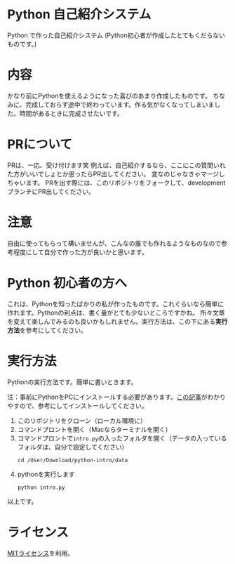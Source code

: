 # Python 自己紹介システム
Python で作った自己紹介システム
(Python初心者が作成したとてもくだらないものです。)
# 内容
かなり前にPythonを使えるようになった喜びのあまり作成したものです。
ちなみに、完成しておらず途中で終わっています。作る気がなくなってしまいました。時間があるときに完成させたいです。
# PRについて
PRは、一応、受け付けます笑
例えば、自己紹介するなら、ここにこの質問いれた方がいいでしょとか思ったらPR出してください。
変なのじゃなきゃマージしちゃいます。
PRを出す際には、このリポジトリをフォークして、developmentブランチにPR出してください。
# 注意
自由に使ってもらって構いませんが、こんなの誰でも作れるようなものなので参考程度にして自分で作った方が良いかと思います。
# Python 初心者の方へ
これは、Pythonを知ったばかりの私が作ったものです。これぐらいなら簡単に作れます。Pythonの利点は、書く量がとても少ないところですかね。
所々文章を変えて楽しんでみるのも良いかもしれません。実行方法は、この下にある**実行方法**を参考にしてください。
# 実行方法
Pythonの実行方法です。簡単に書いときます。

注：事前にPythonをPCにインストールする必要があります。[この記事](https://techacademy.jp/magazine/15571 "まずはここから！Pythonのインストール方法【初心者向け】")がわかりやすので、参考にしてインストールしてください。
1. このリポジトリをクローン（ローカル環境に）
2. コマンドプロントを開く（Macならターミナルを開く）
3. コマンドプロントで`intro.py`の入ったフォルダを開く（データの入っているフォルダは、自分で設定してください）
    ```
    cd /User/Download/python-intro/data
    ```
4. pythonを実行します
    ```
    python intro.py
    ```
以上です。
# ライセンス
[MITライセンス](./LICENSE)を利用。
